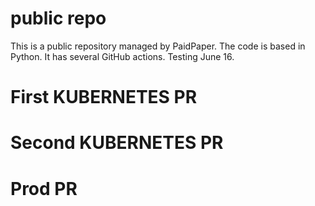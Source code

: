 # public repo

This is a public repository managed by PaidPaper. The code is based in Python. It has several GitHub actions.
Testing June 16.
# First KUBERNETES PR
# Second KUBERNETES PR
# Prod PR
